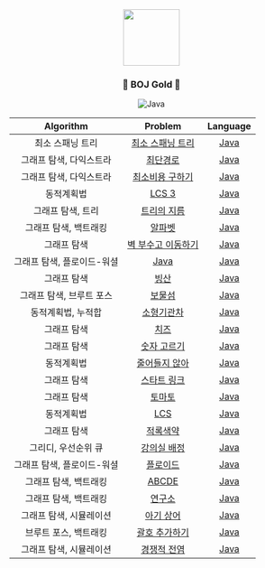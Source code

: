 <div align="center">
<img src="https://blog.kakaocdn.net/dn/DWDqx/btqCF8ao0qJ/T8JiTZF0sHxeCFIcOMGsv1/img.png" height="100">

### <center>🥇 BOJ Gold 🥇</center>

![Java](https://img.shields.io/badge/java-%23ED8B00.svg?style=for-the-badge&logo=java&logoColor=white)

| Algorithm | Problem | Language |
|:---------:|:-------:|:--------:|
| 최소 스패닝 트리 | [최소 스패닝 트리](https://www.acmicpc.net/problem/1197) | [Java](./src/[BOJ]1197_최소스패닝트리.java) |
| 그래프 탐색, 다익스트라 | [최단경로](https://www.acmicpc.net/problem/1753) | [Java](./src/[BOJ]1753_최단경로.java) |
| 그래프 탐색, 다익스트라 | [최소비용 구하기](https://www.acmicpc.net/problem/1916) | [Java](./src/[BOJ]1916_최소비용구하기.java) |
| 동적계획법 | [LCS 3](https://www.acmicpc.net/problem/1958) | [Java](./src/[BOJ]1958_LCS3.java) |
| 그래프 탐색, 트리 | [트리의 지름](https://www.acmicpc.net/problem/1967) | [Java](./src/BOJ1967_트리의지름.md) |
| 그래프 탐색, 백트래킹 | [알파벳](https://www.acmicpc.net/problem/1987) | [Java](./src/[BOJ]1987_알파벳.java) |
| 그래프 탐색 | [벽 부수고 이동하기](https://www.acmicpc.net/problem/2206) | [Java](./src/BOJ2206_벽부수고이동하기.md) |
| 그래프 탐색, 플로이드-워셜 | [Java](https://www.acmicpc.net/problem/2458) | [Java](./src/BOJ2458_키순서.md) |
| 그래프 탐색 | [빙산](https://www.acmicpc.net/problem/2573) | [Java](./src/BOJ2573_빙산.md) |
| 그래프 탐색, 브루트 포스 | [보물섬](https://www.acmicpc.net/problem/2589) | [Java](./src/BOJ2589_보물섬.md) |
| 동적계획법, 누적합 | [소형기관차](https://www.acmicpc.net/problem/2616) | [Java](./src/[BOJ]2616_소형기관차.java) |
| 그래프 탐색 | [치즈](https://www.acmicpc.net/problem/2636) | [Java](./src/BOJ2636_치즈.md) |
| 그래프 탐색 | [숫자 고르기](https://www.acmicpc.net/problem/2668) | [Java](./src/BOJ2668_숫자고르기.md) |
| 동적계획법 | [줄어들지 않아](https://www.acmicpc.net/problem/9251) | [Java](./src/[BOJ]2688_줄어들지않아.java) |
| 그래프 탐색 | [스타트 링크](https://www.acmicpc.net/problem/5014) | [Java](./src/BOJ5014_스타트링크.md) |
| 그래프 탐색 | [토마토](https://www.acmicpc.net/problem/7576) | [Java](./src/BOJ7576_토마토.md) |
| 동적계획법 | [LCS](https://www.acmicpc.net/problem/9251) | [Java](./src/[BOJ]9251_LCS.java) |
| 그래프 탐색 | [적록색약](https://www.acmicpc.net/problem/10026) | [Java](./src/BOJ10026_적록색약.md) |
| 그리디, 우선순위 큐 | [강의실 배정](https://www.acmicpc.net/problem/11000) | [Java](./src/[BOJ]11000_강의실배정.java) |
| 그래프 탐색, 플로이드-워셜 | [플로이드](https://www.acmicpc.net/problem/11404) | [Java](./src/BOJ11404_플로이드.md) |
| 그래프 탐색, 백트래킹 | [ABCDE](https://www.acmicpc.net/problem/13023) | [Java](./src/BOJ13023_ABCDE.md) |
| 그래프 탐색, 백트래킹 | [연구소](https://www.acmicpc.net/problem/14502) | [Java](./src/BOJ14502_연구소.md) |
| 그래프 탐색, 시뮬레이션 | [아기 상어](https://www.acmicpc.net/problem/16236) | [Java](./src/[BOJ]16236_아기상어.java) |
| 브루트 포스, 백트래킹 | [괄호 추가하기](https://www.acmicpc.net/problem/16637) | [Java](./src/[BOJ]16637_괄호추가하기.java) |
| 그래프 탐색, 시뮬레이션 | [경쟁적 전염](https://www.acmicpc.net/problem/18405) | [Java](./src/BOJ18405_경쟁적전염.md) |
</div>